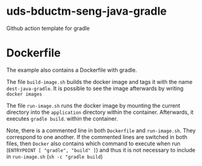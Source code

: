 # uds-bductm-seng-java-gradle
Github action template for gradle

# Dockerfile
The example also contains a Dockerfile with gradle.

The file `build-image.sh` builds the docker image and tags it with the name `dest-java-gradle`.
It is possible to see the image afterwards by writing `docker images`

The file `run-image.sh` runs the docker image by mounting the current directory into the `application` directory within the container. Afterwards, it executes `gradle build`. within the container.

Note, there is a commented line in both `Dockerfile` and `run-image.sh`. They correspond to one another. If the commented lines are switched in both files, then `Docker` also contains which command to execute when run (`ENTRYPOINT [ "gradle", "build" ]`) and thus it is not necessary to include in `run-image.sh` (`sh -c "gradle build`)
